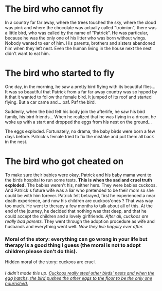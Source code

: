# The bird who cannot fly
In a country far far away, where the trees touched the sky, where the cloud was pink and where the chocolate was actually called "troimion", there was a little bird, who was called by the name of "Patrick". He was particular, because he was the only one of his litter who was born without wings. Nobody wanted to ear of him. His parents, brothers and sisters abandoned him when they left nest. Even the human living in the house next the nest didn't want to eat him.


# The bird who started to fly

One day, in the morning, he saw a pretty bird flying with its beautiful flies... It was so beautiful that Patrick from a far far away country was so hyped by it that it wanted to follow the female bird. It jumped of its roof and started flying. But a car came and... paf. Paf the bird.

Suddenly, when the bird felt his body join the afterlife, he saw his bird family, his bird friends... When he realized that he was flying in a dream, he woke up with a start and dropped the eggs from his nest on the ground...

The eggs exploded. Fortunately, no drama, the baby birds were born a few days before. Patrick's female tried to fix the mistake and put them all back in the nest.

# The bird who got cheated on

To make sure their babies were okay, Patrick and his baby mama went to the birds hospital to run some tests.
**This is when the sad and cruel truth exploded.**
The babies weren't his, neither hers. They were babies cuckoos. And Patrick's future wife was a liar who pretended to be their mom so she could be with him forever.
Patrick felt betrayed, first he experienced a near death experience, and now his children are cuckoos'ones ? That was way too much.
He went to therapy a few months to talk about all of this. 
At the end of the journey, he decided that nothing was that deep, and that he could accept the children and a lovely girlfriends. *After all, cuckoos are really bad parents.*
They went through the adoption procedure as wife and husbands and everything went well.
*Now they live happily ever after.*

### **Moral of the story: everything can go wrong in your life but therapy is a good thing I guess (the moral is not to adopt children please don't do this).**
Hidden moral of the story: cuckoos are cruel. 

###### I didn't made this up. [Cuckoos really steal other birds' nests and when the egg hatchs, the bird pushes the other eggs to the floor to be the only one nourrished.](https://en.wikipedia.org/wiki/Common_cuckoo)
